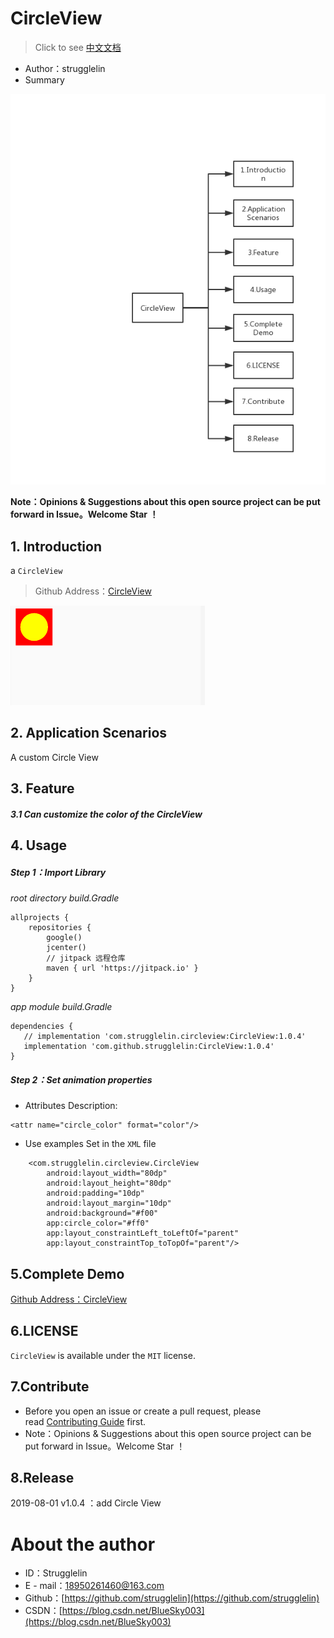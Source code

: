 # CircleView
>  Click to see [中文文档](https://github.com/strugglelin/CircleView/blob/master/README.md)
- Author：strugglelin
- Summary


![示意图](https://raw.githubusercontent.com/strugglelin/CircleView/master/image/Introduction-en.png)


**Note：Opinions & Suggestions about this open source project can be put forward in Issue。Welcome Star ！**

## 1. Introduction
a `CircleView`
>Github Address：[CircleView](https://github.com/strugglelin/CircleView)

![示意图](https://raw.githubusercontent.com/strugglelin/CircleView/master/image/circleview.png)


## 2. Application Scenarios
A custom Circle View


## 3. Feature

##### 3.1 Can customize the color of the CircleView


## 4. Usage

##### Step 1：Import Library

*root directory build.Gradle*

```
allprojects {
    repositories {
        google()
        jcenter()
        // jitpack 远程仓库
        maven { url 'https://jitpack.io' }
    }
}
```

*app module build.Gradle*

```
dependencies {
   // implementation 'com.strugglelin.circleview:CircleView:1.0.4'
   implementation 'com.github.strugglelin:CircleView:1.0.4'
}
```

##### Step 2：Set animation properties
- Attributes Description:

```
<attr name="circle_color" format="color"/>
```

- Use examples
Set in the ` XML ` file

```
    <com.strugglelin.circleview.CircleView
        android:layout_width="80dp"
        android:layout_height="80dp"
        android:padding="10dp"
        android:layout_margin="10dp"
        android:background="#f00"
        app:circle_color="#ff0"
        app:layout_constraintLeft_toLeftOf="parent"
        app:layout_constraintTop_toTopOf="parent"/>
```

## 5.Complete Demo
[Github Address：CircleView](https://github.com/strugglelin/CircleView)


## 6.LICENSE

`CircleView` is available under the `MIT` license.

## 7.Contribute
- Before you open an issue or create a pull request, please read [Contributing Guide](https://github.com/strugglelin/CircleView/blob/master/CONTRIBUTING.md) first.
- Note：Opinions & Suggestions about this open source project can be put forward in Issue。Welcome Star ！

## 8.Release
2019-08-01 v1.0.4 ：add Circle View

# About the author
- ID：Strugglelin
- E - mail：[18950261460@163.com](18950261460@163.com)
- Github：[https://github.com/strugglelin](https://github.com/strugglelin)
- CSDN：[https://blog.csdn.net/BlueSky003](https://blog.csdn.net/BlueSky003)